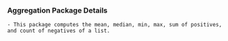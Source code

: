 ### Aggregation Package Details
    - This package computes the mean, median, min, max, sum of positives, and count of negatives of a list.